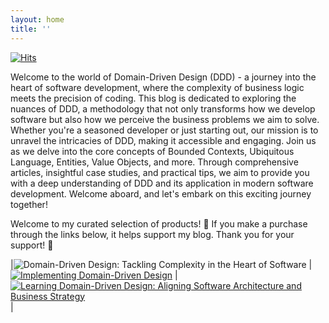 ```yaml
---
layout: home
title: ''
---
```

[![Hits](https://hits.sh/ddd-talking.com.svg?style=for-the-badge&label=Total%20number%20of%20visits)](https://hits.sh/ddd-talking.com/)

Welcome to the world of Domain-Driven Design (DDD) - a journey into the heart of software development, where the complexity of business logic meets the precision of coding. This blog is dedicated to exploring the nuances of DDD, a methodology that not only transforms how we develop software but also how we perceive the business problems we aim to solve. Whether you're a seasoned developer or just starting out, our mission is to unravel the intricacies of DDD, making it accessible and engaging. Join us as we delve into the core concepts of Bounded Contexts, Ubiquitous Language, Entities, Value Objects, and more. Through comprehensive articles, insightful case studies, and practical tips, we aim to provide you with a deep understanding of DDD and its application in modern software development. Welcome aboard, and let's embark on this exciting journey together!

Welcome to my curated selection of products! 🌟 If you make a purchase through the links below, it helps support my blog. Thank you for your support! 🙏

|![Domain-Driven Design: Tackling Complexity in the Heart of Software](https://m.media-amazon.com/images/I/41ni9tGguyL._SY445_SX342_.jpg) |[![Implementing Domain-Driven Design](https://m.media-amazon.com/images/I/51V8VDgMhdL._SY445_SX342_.jpg)](https://amzn.to/4838koC) |[![Learning Domain-Driven Design: Aligning Software Architecture and Business Strategy](https://m.media-amazon.com/images/I/819gVKYN7HL._SY466_.jpg)](https://amzn.to/47YNAyc)|

